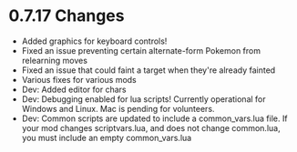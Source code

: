 # 0.7.17 Changes #

* Added graphics for keyboard controls!
* Fixed an issue preventing certain alternate-form Pokemon from relearning moves
* Fixed an issue that could faint a target when they're already fainted
* Various fixes for various mods
* Dev: Added editor for chars
* Dev: Debugging enabled for lua scripts!  Currently operational for Windows and Linux.  Mac is pending for volunteers.
* Dev: Common scripts are updated to include a common_vars.lua file.  If your mod changes scriptvars.lua, and does not change common.lua, you must include an empty common_vars.lua